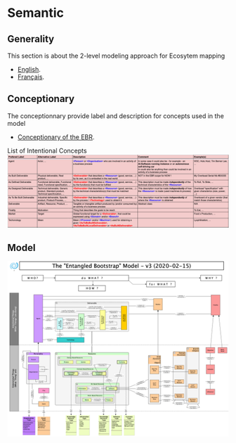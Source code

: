 Semantic
==

Generality
-
This section is about the 2-level modeling approach for Ecosytem mapping
* <a href="https://github.com/iPlumb3r/EntangledBootstrap/blob/master/1_Semantic/Model_EN.md">English</a>.
* <a href="https://github.com/iPlumb3r/EntangledBootstrap/blob/master/1_Semantic/Model_FR.md">Français</a>.

Conceptionary
-
The conceptionnary provide label and description for concepts used in the model
* <a href="https://docs.google.com/spreadsheets/d/19F5RKX3Jg7xKRgc6FDe4GP9RVMZ2IBdWvcVB1bqZKdI">Conceptionary of the EBR</a>.  

List of Intentional Concepts
![Intentional Concepts](https://github.com/iPlumb3r/EntangledBootstrap/blob/master/images/IntentionalConcepts_2020-02-16.png)

Model
-
![Semantic Model](https://github.com/iPlumb3r/EntangledBootstrap/blob/master/images/SemanticModel_2020-02-15.png)
